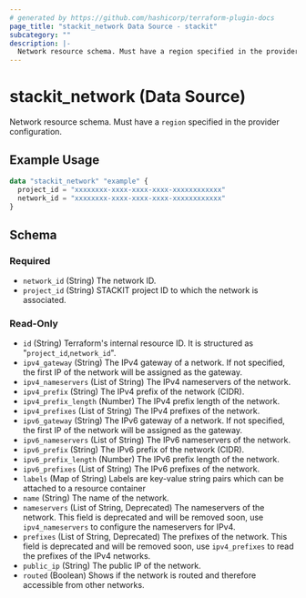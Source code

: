 ```yaml
---
# generated by https://github.com/hashicorp/terraform-plugin-docs
page_title: "stackit_network Data Source - stackit"
subcategory: ""
description: |-
  Network resource schema. Must have a region specified in the provider configuration.
---
```


# stackit_network (Data Source)

Network resource schema. Must have a `region` specified in the provider configuration.

## Example Usage

```terraform
data "stackit_network" "example" {
  project_id = "xxxxxxxx-xxxx-xxxx-xxxx-xxxxxxxxxxxx"
  network_id = "xxxxxxxx-xxxx-xxxx-xxxx-xxxxxxxxxxxx"
}
```

<!-- schema generated by tfplugindocs -->
## Schema

### Required

- `network_id` (String) The network ID.
- `project_id` (String) STACKIT project ID to which the network is associated.

### Read-Only

- `id` (String) Terraform's internal resource ID. It is structured as "`project_id`,`network_id`".
- `ipv4_gateway` (String) The IPv4 gateway of a network. If not specified, the first IP of the network will be assigned as the gateway.
- `ipv4_nameservers` (List of String) The IPv4 nameservers of the network.
- `ipv4_prefix` (String) The IPv4 prefix of the network (CIDR).
- `ipv4_prefix_length` (Number) The IPv4 prefix length of the network.
- `ipv4_prefixes` (List of String) The IPv4 prefixes of the network.
- `ipv6_gateway` (String) The IPv6 gateway of a network. If not specified, the first IP of the network will be assigned as the gateway.
- `ipv6_nameservers` (List of String) The IPv6 nameservers of the network.
- `ipv6_prefix` (String) The IPv6 prefix of the network (CIDR).
- `ipv6_prefix_length` (Number) The IPv6 prefix length of the network.
- `ipv6_prefixes` (List of String) The IPv6 prefixes of the network.
- `labels` (Map of String) Labels are key-value string pairs which can be attached to a resource container
- `name` (String) The name of the network.
- `nameservers` (List of String, Deprecated) The nameservers of the network. This field is deprecated and will be removed soon, use `ipv4_nameservers` to configure the nameservers for IPv4.
- `prefixes` (List of String, Deprecated) The prefixes of the network. This field is deprecated and will be removed soon, use `ipv4_prefixes` to read the prefixes of the IPv4 networks.
- `public_ip` (String) The public IP of the network.
- `routed` (Boolean) Shows if the network is routed and therefore accessible from other networks.
